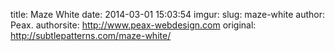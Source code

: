 title: Maze White
date: 2014-03-01 15:03:54
imgur: 
slug: maze-white
author: Peax.
authorsite: http://www.peax-webdesign.com
original: http://subtlepatterns.com/maze-white/
